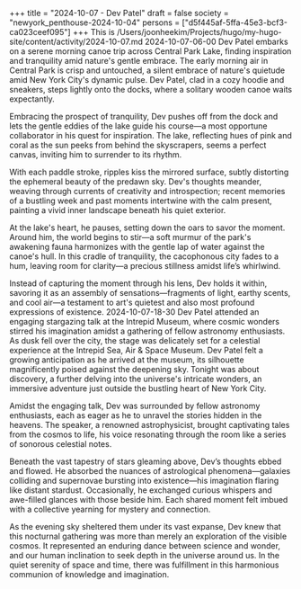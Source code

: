 +++
title = "2024-10-07 - Dev Patel"
draft = false
society = "newyork_penthouse-2024-10-04"
persons = ["d5f445af-5ffa-45e3-bcf3-ca023ceef095"]
+++
This is /Users/joonheekim/Projects/hugo/my-hugo-site/content/activity/2024-10-07.md
2024-10-07-06-00
Dev Patel embarks on a serene morning canoe trip across Central Park Lake, finding inspiration and tranquility amid nature's gentle embrace.
The early morning air in Central Park is crisp and untouched, a silent embrace of nature's quietude amid New York City's dynamic pulse. Dev Patel, clad in a cozy hoodie and sneakers, steps lightly onto the docks, where a solitary wooden canoe waits expectantly.

Embracing the prospect of tranquility, Dev pushes off from the dock and lets the gentle eddies of the lake guide his course—a most opportune collaborator in his quest for inspiration. The lake, reflecting hues of pink and coral as the sun peeks from behind the skyscrapers, seems a perfect canvas, inviting him to surrender to its rhythm.

With each paddle stroke, ripples kiss the mirrored surface, subtly distorting the ephemeral beauty of the predawn sky. Dev's thoughts meander, weaving through currents of creativity and introspection; recent memories of a bustling week and past moments intertwine with the calm present, painting a vivid inner landscape beneath his quiet exterior.

At the lake's heart, he pauses, setting down the oars to savor the moment. Around him, the world begins to stir—a soft murmur of the park's awakening fauna harmonizes with the gentle lap of water against the canoe's hull. In this cradle of tranquility, the cacophonous city fades to a hum, leaving room for clarity—a precious stillness amidst life’s whirlwind.

Instead of capturing the moment through his lens, Dev holds it within, savoring it as an assembly of sensations—fragments of light, earthy scents, and cool air—a testament to art's quietest and also most profound expressions of existence.
2024-10-07-18-30
Dev Patel attended an engaging stargazing talk at the Intrepid Museum, where cosmic wonders stirred his imagination amidst a gathering of fellow astronomy enthusiasts.
As dusk fell over the city, the stage was delicately set for a celestial experience at the Intrepid Sea, Air & Space Museum. Dev Patel felt a growing anticipation as he arrived at the museum, its silhouette magnificently poised against the deepening sky. Tonight was about discovery, a further delving into the universe's intricate wonders, an immersive adventure just outside the bustling heart of New York City.

Amidst the engaging talk, Dev was surrounded by fellow astronomy enthusiasts, each as eager as he to unravel the stories hidden in the heavens. The speaker, a renowned astrophysicist, brought captivating tales from the cosmos to life, his voice resonating through the room like a series of sonorous celestial notes.

Beneath the vast tapestry of stars gleaming above, Dev’s thoughts ebbed and flowed. He absorbed the nuances of astrological phenomena—galaxies colliding and supernovae bursting into existence—his imagination flaring like distant stardust. Occasionally, he exchanged curious whispers and awe-filled glances with those beside him. Each shared moment felt imbued with a collective yearning for mystery and connection.

As the evening sky sheltered them under its vast expanse, Dev knew that this nocturnal gathering was more than merely an exploration of the visible cosmos. It represented an enduring dance between science and wonder, and our human inclination to seek depth in the universe around us. In the quiet serenity of space and time, there was fulfillment in this harmonious communion of knowledge and imagination.
